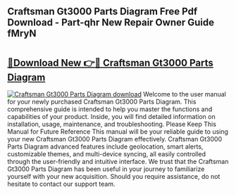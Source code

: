 ## Craftsman Gt3000 Parts Diagram Free Pdf Download - Part-qhr New Repair Owner Guide fMryN

# <h2><a href="http://dfobujn.blite.top/?on=Craftsman+Gt3000+Parts+Diagram">🔗Download New 👉🔴 Craftsman Gt3000 Parts Diagram</a></h2>

[![Craftsman Gt3000 Parts Diagram download](https://i.imgur.com/lujVjoI.png)](http://dfobujn.blite.top/?on=Craftsman+Gt3000+Parts+Diagram)
Welcome to the user manual for your newly purchased Craftsman Gt3000 Parts Diagram. This comprehensive guide is intended to help you master the functions and capabilities of your product. Inside, you will find detailed information on installation, usage, maintenance, and troubleshooting. Please Keep This Manual for Future Reference This manual will be your reliable guide to using your new Craftsman Gt3000 Parts Diagram effectively. Craftsman Gt3000 Parts Diagram advanced features include geolocation, smart alerts, customizable themes, and multi-device syncing, all easily controlled through the user-friendly and intuitive interface. We trust that the Craftsman Gt3000 Parts Diagram has been useful in your journey to familiarize yourself with your new acquisition. Should you require assistance, do not hesitate to contact our support team.
